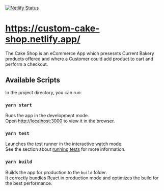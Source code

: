 [![Netlify Status](https://api.netlify.com/api/v1/badges/5d0702c0-0228-4f6b-9c56-c30d2d8273bc/deploy-status)](https://app.netlify.com/sites/custom-cake-shop/deploys)

# https://custom-cake-shop.netlify.app/

The Cake Shop is an eCommerce App which presesnts Current Bakery products offered and where a Customer could add product to cart and perform a checkout.

## Available Scripts

In the project directory, you can run:

### `yarn start`

Runs the app in the development mode.\
Open [http://localhost:3000](http://localhost:3000) to view it in the browser.

### `yarn test`

Launches the test runner in the interactive watch mode.\
See the section about [running tests](https://facebook.github.io/create-react-app/docs/running-tests) for more information.

### `yarn build`

Builds the app for production to the `build` folder.\
It correctly bundles React in production mode and optimizes the build for the best performance.

